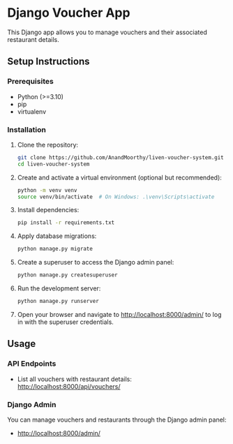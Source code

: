 # Django Voucher App

This Django app allows you to manage vouchers and their associated restaurant details.

## Setup Instructions

### Prerequisites

- Python (>=3.10)
- pip
- virtualenv

### Installation

1. Clone the repository:

    ```bash
    git clone https://github.com/AnandMoorthy/liven-voucher-system.git
    cd liven-voucher-system
    ```

2. Create and activate a virtual environment (optional but recommended):

    ```bash
    python -m venv venv
    source venv/bin/activate  # On Windows: .\venv\Scripts\activate
    ```

3. Install dependencies:

    ```bash
    pip install -r requirements.txt
    ```

4. Apply database migrations:

    ```bash
    python manage.py migrate
    ```

5. Create a superuser to access the Django admin panel:

    ```bash
    python manage.py createsuperuser
    ```

6. Run the development server:

    ```bash
    python manage.py runserver
    ```

7. Open your browser and navigate to [http://localhost:8000/admin/](http://localhost:8000/admin/) to log in with the superuser credentials.

## Usage

### API Endpoints

- List all vouchers with restaurant details: [http://localhost:8000/api/vouchers/](http://localhost:8000/api/vouchers/)

### Django Admin

You can manage vouchers and restaurants through the Django admin panel:

- [http://localhost:8000/admin/](http://localhost:8000/admin/)